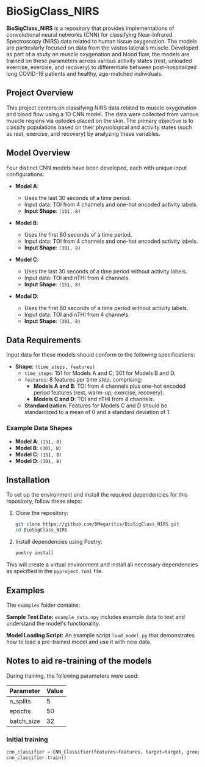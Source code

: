# BioSigClass_NIRS

**BioSigClass_NIRS** is a repository that provides implementations of convolutional neural networks (CNN) for classifying Near-Infrared Spectroscopy (NIRS) data related to human tissue oxygenation. The models are particularly focused on data from the vastus lateralis muscle. Developed as part of a study on muscle oxygenation and blood flow, the models are trained on these parameters across various activity states (rest, unloaded exercise, exercise, and recovery) to differentiate between post-hospitalized long COVID-19 patients and healthy, age-matched individuals.

## Project Overview

This project centers on classifying NIRS data related to muscle oxygenation and blood flow using a 1D CNN model. The data were collected from various muscle regions via optodes placed on the skin. The primary objective is to classify populations based on their physiological and activity states (such as rest, exercise, and recovery) by analyzing these variables.

## Model Overview

Four distinct CNN models have been developed, each with unique input configurations:

- **Model A**:  
  - Uses the last 30 seconds of a time period.
  - Input data: TOI from 4 channels and one-hot encoded activity labels.
  - **Input Shape**: `(151, 8)`

- **Model B**:  
  - Uses the first 60 seconds of a time period.
  - Input data: TOI from 4 channels and one-hot encoded activity labels.
  - **Input Shape**: `(301, 8)`

- **Model C**:  
  - Uses the last 30 seconds of a time period without activity labels.
  - Input data: TOI and nTHI from 4 channels.
  - **Input Shape**: `(151, 8)`

- **Model D**:  
  - Uses the first 60 seconds of a time period without activity labels.
  - Input data: TOI and nTHI from 4 channels.
  - **Input Shape**: `(301, 8)`

## Data Requirements

Input data for these models should conform to the following specifications:

- **Shape**: `(time_steps, features)`
  - `time_steps`: 151 for Models A and C; 301 for Models B and D.
  - `features`: 8 features per time step, comprising:
    - **Models A and B**: TOI from 4 channels plus one-hot encoded period features (rest, warm-up, exercise, recovery).
    - **Models C and D**: TOI and nTHI from 4 channels.
  - **Standardization**: Features for Models C and D should be standardized to a mean of 0 and a standard deviation of 1.

### Example Data Shapes

- **Model A**: `(151, 8)`
- **Model B**: `(301, 8)`
- **Model C**: `(151, 8)`
- **Model D**: `(301, 8)`

## Installation

To set up the environment and install the required dependencies for this repository, follow these steps:

1. Clone the repository:

    ```bash
    git clone https://github.com/DMegaritis/BioSigClass_NIRS.git
    cd BioSigClass_NIRS
    ```

2. Install dependencies using Poetry:

    ```bash
    poetry install
    ```

This will create a virtual environment and install all necessary dependencies as specified in the `pyproject.toml` file.


## Examples

The ```examples``` folder contains:

**Sample Test Data:** ```example_data.npy``` includes example data to test and understand the model's functionality.

**Model Loading Script:** An example script ```load_model.py``` that demonstrates how to load a pre-trained model and use it with new data.


## Notes to aid re-training of the models
During training, the following parameters were used:

| Parameter     | Value    |
|---------------|----------|
| n_splits      | 5        |
| epochs        | 50       |
| batch_size    | 32       |

### Initial training
```python
cnn_classifier = CNN_Classifier(features=features, target=target, groups=groups, n_splits=5, epochs=50, batch_size=32)
cnn_classifier.train()
```
